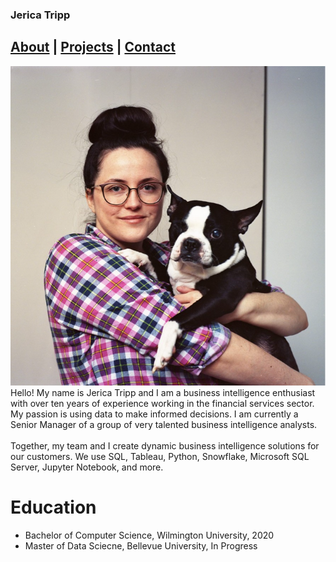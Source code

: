 <link rel="stylesheet" href="styles.css">

### Jerica Tripp

## [About](https://jerica-tripp.github.io/Jerica-Tripp-Portfolio/About.html) | [Projects](About.md) | [Contact](https://jerica-tripp.github.io/Jerica-Tripp-Portfolio/Contact.html)  

<div class="clearfix">

<img src="JericaTripp.png" alt="Headshot of Jerica Tripp">
Hello! My name is Jerica Tripp and I am a business intelligence enthusiast with over ten years of experience working in the financial services sector. My passion is using data to make informed decisions. I am currently a Senior Manager of a group of very talented business intelligence analysts. 
<br>
<br>
Together, my team and I create dynamic business intelligence solutions for our customers. We use SQL, Tableau, Python, Snowflake, Microsoft SQL Server, Jupyter Notebook, and more.

</div>

<div class="clearfix">
    <h1> Education</h1>
    <ul>
        <li>Bachelor of Computer Science, Wilmington University, 2020</li>
        <li>Master of Data Sciecne, Bellevue University, In Progress</li>
    </ul>
    <br>
    <br>
</div>

